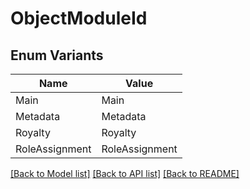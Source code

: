 # ObjectModuleId

## Enum Variants

| Name | Value |
|---- | -----|
| Main | Main |
| Metadata | Metadata |
| Royalty | Royalty |
| RoleAssignment | RoleAssignment |


[[Back to Model list]](../README.md#documentation-for-models) [[Back to API list]](../README.md#documentation-for-api-endpoints) [[Back to README]](../README.md)


